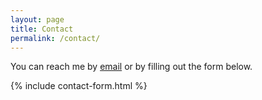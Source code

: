 ```yaml
---
layout: page
title: Contact
permalink: /contact/
---
```


You can reach me by [email](mailto:daniel@danielcoats.nz) or by filling out the form below.

{% include contact-form.html %}

<script>
    const CONTACT_BASE_URL = {% if jekyll.environment == "development" %}"http://localhost:7071"{% else %}"https://contactform4891.azurewebsites.net"{% endif %};
</script>
<script src="{{ base.url | prepend: site.url }}/assets/contact.js"></script>

